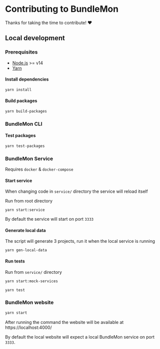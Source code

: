 # Contributing to BundleMon

Thanks for taking the time to contribute! ❤️

## Local development

### Prerequisites

- [Node.js](https://nodejs.org/) >= v14
- [Yarn](https://yarnpkg.com/en/docs/install)

#### Install dependencies

```bash
yarn install
```

#### Build packages

```bash
yarn build-packages
```

### BundleMon CLI

#### Test packages

```bash
yarn test-packages
```

### BundleMon Service

Requires `docker` & `docker-compose`

#### Start service

When changing code in `service/` directory the service will reload itself

Run from root directory

```
yarn start:service
```

By default the service will start on port `3333`

#### Generate local data

The script will generate 3 projects, run it when the local service is running

```
yarn gen-local-data
```

#### Run tests

Run from `service/` directory

```bash
yarn start:mock-services
```

```bash
yarn test
```

### BundleMon website

```bash
yarn start
```

After running the command the website will be available at https://localhost:4000/

By default the local website will expect a local BundleMon service on port `3333`.
